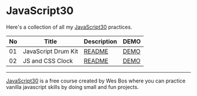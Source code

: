 # JavaScript30

Here's a collection of all my [JavaScript30](https://javascript30.com/) practices.


| No  | Title               | Description                                                                                        | DEMO                                                                                   |
| --- | ------------------- | -------------------------------------------------------------------------------------------------- | -------------------------------------------------------------------------------------- |
| 01  | JavaScript Drum Kit | [README]([https://#](https://github.com/KellyCHI22/JavaScript30/tree/main/01-JavaScript-Drum-Kit)) | [DEMO]([https://#](https://kellychi22.github.io/JavaScript30/01-JavaScript-Drum-Kit/)) |
| 02  | JS and CSS Clock    | [README](https://#)                                                                                | [DEMO](https://#)                                                                      |

___

[JavaScript30](https://javascript30.com/) is a free course created by Wes Bos where you can practice vanilla javascript skills by doing small and fun projects.